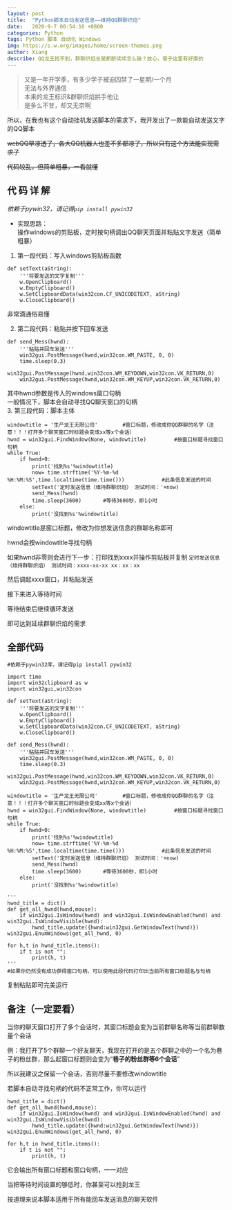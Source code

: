 ```yaml
---
layout: post
title:  "Python脚本自动发送信息——维持QQ群聊炽焰"
date:   2020-9-7 00:54:16 +0800
categories: Python
tags: Python 脚本 自动化 Windows 
img: https://s.w.org/images/home/screen-themes.png
author: Xiang
describe: QQ龙王抢不到，群聊炽焰总是断断续续怎么破？放心，巷子这里有好康的
---
```


> 又是一年开学季，有多少学子被迫囚禁了一星期/一个月<br>无法与外界通信<br>本来的龙王标识&群聊炽焰拱手他让<br>是多么不甘，却又无奈啊

所以，在我也有这个自动挂机发送脚本的需求下，我开发出了一款能自动发送文字的QQ脚本

~~webQQ早凉透了，各大QQ机器人也差不多都凉了，所以只有这个方法能实现需求了~~

~~代码较乱，但简单粗暴，一看就懂~~

## 代 码 详 解 
*依赖于pywin32，请记得`pip install pywin32`*

- 实现思路：<br>操作windows的剪贴板，定时按句柄调出QQ聊天页面并粘贴文字发送（简单粗暴）

1. 第一段代码：写入windows剪贴板函数
```
def setText(aString):
    '''将要发送的文字复制'''
    w.OpenClipboard()
    w.EmptyClipboard()
    w.SetClipboardData(win32con.CF_UNICODETEXT, aString)
    w.CloseClipboard()
```
非常滴通俗易懂

2. 第二段代码：粘贴并按下回车发送
```
def send_Mess(hwnd):
    '''粘贴并回车发送'''
    win32gui.PostMessage(hwnd,win32con.WM_PASTE, 0, 0)
    time.sleep(0.3)
    win32gui.PostMessage(hwnd,win32con.WM_KEYDOWN,win32con.VK_RETURN,0)  
    win32gui.PostMessage(hwnd,win32con.WM_KEYUP,win32con.VK_RETURN,0)
```
其中hwnd参数是传入的windows窗口句柄
<br>一般情况下，脚本会自动寻找QQ聊天窗口的句柄<br>
3. 第三段代码：脚本主体
<br>

```
windowtitle = '生产龙王无限公司'        #窗口标题，修改成你QQ群聊的名字（注意！！！打开多个聊天窗口时标题会变成xx等x个会话）
hwnd = win32gui.FindWindow(None, windowtitle)         #按窗口标题寻找窗口句柄
while True:
    if hwnd>0:
        print('找到%s'%windowtitle)
        now= time.strftime('%Y-%m-%d %H:%M:%S',time.localtime(time.time()))            #此条信息发送的时间
        setText('定时发送信息（维持群聊炽焰） 测试时间：'+now)
        send_Mess(hwnd)
        time.sleep(3600)       #等待3600秒，即1小时
    else:
        print('没找到%s'%windowtitle)

```

windowtitle是窗口标题，修改为你想发送信息的群聊名称即可

hwnd会按windowtitle寻找句柄

如果hwnd非零则会进行下一步：打印找到xxxx并操作剪贴板并复制
```定时发送信息（维持群聊炽焰） 测试时间：xxxx-xx-xx xx：xx：xx```

然后调起xxxx窗口，并粘贴发送

接下来进入等待时间

等待结束后继续循环发送

即可达到延续群聊炽焰的需求

## 全部代码 

```
#依赖于pywin32库，请记得pip install pywin32

import time
import win32clipboard as w 
import win32gui,win32con

def setText(aString):
    '''将要发送的文字复制'''
    w.OpenClipboard()
    w.EmptyClipboard()
    w.SetClipboardData(win32con.CF_UNICODETEXT, aString)
    w.CloseClipboard()

def send_Mess(hwnd):
    '''粘贴并回车发送'''
    win32gui.PostMessage(hwnd,win32con.WM_PASTE, 0, 0)
    time.sleep(0.3)
    win32gui.PostMessage(hwnd,win32con.WM_KEYDOWN,win32con.VK_RETURN,0)  
    win32gui.PostMessage(hwnd,win32con.WM_KEYUP,win32con.VK_RETURN,0)

windowtitle = '生产龙王无限公司'        #窗口标题，修改成你QQ群聊的名字（注意！！！打开多个聊天窗口时标题会变成xx等x个会话）
hwnd = win32gui.FindWindow(None, windowtitle)         #按窗口标题寻找窗口句柄
while True:
    if hwnd>0:
        print('找到%s'%windowtitle)
        now= time.strftime('%Y-%m-%d %H:%M:%S',time.localtime(time.time()))            #此条信息发送的时间
        setText('定时发送信息（维持群聊炽焰） 测试时间：'+now)
        send_Mess(hwnd)
        time.sleep(3600)       #等待3600秒，即1小时
    else:
        print('没找到%s'%windowtitle)

'''
hwnd_title = dict()
def get_all_hwnd(hwnd,mouse):
    if win32gui.IsWindow(hwnd) and win32gui.IsWindowEnabled(hwnd) and win32gui.IsWindowVisible(hwnd):
        hwnd_title.update({hwnd:win32gui.GetWindowText(hwnd)})
win32gui.EnumWindows(get_all_hwnd, 0)
   
for h,t in hwnd_title.items():
    if t is not "":
        print(h, t)
'''
#如果你仍然没有成功获得窗口句柄，可以使用此段代码打印出当前所有窗口标题名与句柄
```

复制粘贴即可完美运行

## 备注（一定要看）

当你的聊天窗口打开了多个会话时，其窗口标题会变为当前群聊名称等当前群聊数量个会话

例：我打开了5个群聊一个好友聊天，我现在打开的是五个群聊之中的一个名为巷子的粉丝群，那么起窗口标题则会变为“**巷子的粉丝群等6个会话**”

所以我建议之保留一个会话，否则尽量不要修改windowtitle


若脚本自动寻找句柄的代码不正常工作，你可以运行
```
hwnd_title = dict()
def get_all_hwnd(hwnd,mouse):
    if win32gui.IsWindow(hwnd) and win32gui.IsWindowEnabled(hwnd) and win32gui.IsWindowVisible(hwnd):
        hwnd_title.update({hwnd:win32gui.GetWindowText(hwnd)})
win32gui.EnumWindows(get_all_hwnd, 0)
   
for h,t in hwnd_title.items():
    if t is not "":
        print(h, t)
```
它会输出所有窗口标题和窗口句柄，一一对应

当把等待时间设置的够低时，你甚至可以抢到龙王

按道理来说本脚本适用于所有能回车发送消息的聊天软件